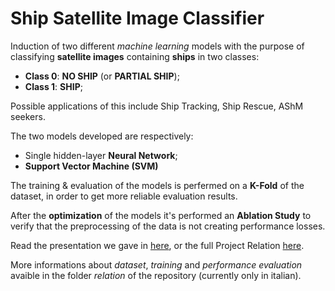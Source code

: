 # Ship Satellite Image Classifier

Induction of two different _machine learning_ models with the purpose of classifying __satellite images__ containing __ships__ in two classes:
- __Class 0__: __NO SHIP__ (or __PARTIAL SHIP__);
- __Class 1__: __SHIP__;

Possible applications of this include Ship Tracking, Ship Rescue, AShM seekers.

The two models developed are respectively:
- Single hidden-layer __Neural Network__;
- __Support Vector Machine (SVM)__

The training & evaluation of the models is perfermed on a __K-Fold__ of the dataset, in order to get more reliable evaluation results.

After the __optimization__ of the models it's performed an __Ablation Study__ to verify that the preprocessing of the data is not creating performance losses.

Read the presentation we gave in [here](./relazione%20e%20presentazione%20progetto/presentazione.pdf), or the full Project Relation [here](./relazione%20e%20presentazione%20progetto/relazione%20progetto.docx).

More informations about _dataset_, _training_ and _performance evaluation_ avaible in the folder _relation_ of the repository (currently only in italian).
